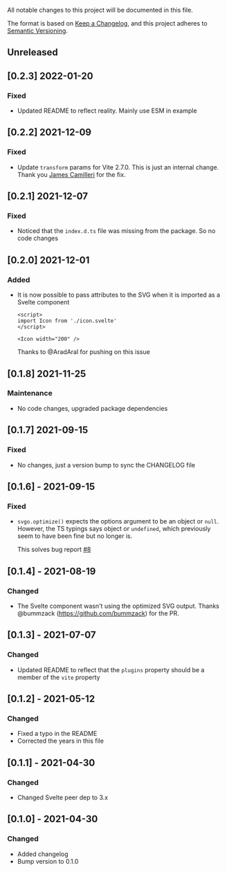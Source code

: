 All notable changes to this project will be documented in this file.

The format is based on [Keep a Changelog](https://keepachangelog.com/en/1.0.0/),
and this project adheres to [Semantic Versioning](https://semver.org/spec/v2.0.0.html).

## Unreleased

## [0.2.3] 2022-01-20

### Fixed

- Updated README to reflect reality. Mainly use ESM in example

## [0.2.2] 2021-12-09

### Fixed

- Update `transform` params for Vite 2.7.0.
  This is just an internal change. Thank you
  [James Camilleri](https://github.com/james-camilleri) for the fix.

## [0.2.1] 2021-12-07

### Fixed

- Noticed that the `index.d.ts` file was missing from the package.
  So no code changes

## [0.2.0] 2021-12-01

### Added

- It is now possible to pass attributes to the SVG when it is imported as a
  Svelte component

  ```svelte
  <script>
  import Icon from './icon.svelte'
  </script>

  <Icon width="200" />
  ```

  Thanks to @AradAral for pushing on this issue

## [0.1.8] 2021-11-25

### Maintenance

- No code changes, upgraded package dependencies

## [0.1.7] 2021-09-15

### Fixed

- No changes, just a version bump to sync the CHANGELOG file

## [0.1.6] - 2021-09-15

### Fixed

- `svgo.optimize()` expects the options argument to be an object or `null`.
  However, the TS typings says object or `undefined`, which previously seem
  to have been fine but no longer is.

  This solves bug report [#8](https://github.com/poppa/sveltekit-svg/issues/8)

## [0.1.4] - 2021-08-19

### Changed

- The Svelte component wasn't using the optimized SVG output.
  Thanks @bummzack (https://github.com/bummzack) for the PR.

## [0.1.3] - 2021-07-07

### Changed

- Updated README to reflect that the `plugins` property should be a member of
  the `vite` property

## [0.1.2] - 2021-05-12

### Changed

- Fixed a typo in the README
- Corrected the years in this file

## [0.1.1] - 2021-04-30

### Changed

- Changed Svelte peer dep to 3.x

## [0.1.0] - 2021-04-30

### Changed

- Added changelog
- Bump version to 0.1.0
